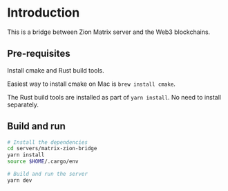 # Introduction

This is a bridge between Zion Matrix server and the Web3 blockchains.

## Pre-requisites

Install cmake and Rust build tools.

Easiest way to install cmake on Mac is `brew install cmake`.

The Rust build tools are installed as part of `yarn install`. No need to install separately.

## Build and run

```bash
# Install the dependencies
cd servers/matrix-zion-bridge
yarn install
source $HOME/.cargo/env

# Build and run the server
yarn dev
```
